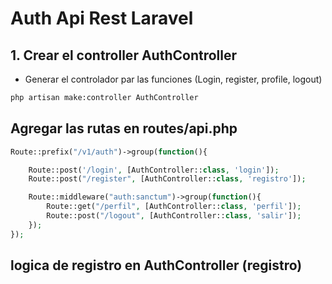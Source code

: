 # Auth Api Rest Laravel
## 1. Crear el controller AuthController 
- Generar el controlador par las funciones (Login, register, profile, logout)
```bash
php artisan make:controller AuthController
```
## Agregar las rutas en routes/api.php
```php
Route::prefix("/v1/auth")->group(function(){

    Route::post('/login', [AuthController::class, 'login']);
    Route::post("/register", [AuthController::class, 'registro']);

    Route::middleware("auth:sanctum")->group(function(){
        Route::get("/perfil", [AuthController::class, 'perfil']);
        Route::post("/logout", [AuthController::class, 'salir']);
    });
});
```
## logica de registro en AuthController (registro)